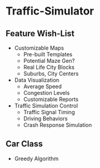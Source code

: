 # Traffic-Simulator

## Feature Wish-List

- Customizable Maps
  - Pre-built Templates
  - Potential Maze Gen?
  - Real Life City Blocks
  - Suburbs, City Centers
- Data Visualization
  - Average Speed
  - Congestion Levels
  - Customizable Reports
- Traffic Simulation Control
  - Traffic Signal Timing
  - Driving Behaviors
  - Crash Response Simulation

## Car Class

- Greedy Algorithm
